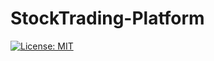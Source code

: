 # StockTrading-Platform

[![License: MIT](https://img.shields.io/badge/License-MIT-blue.svg)](https://opensource.org/licenses/MIT)



